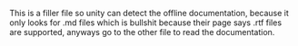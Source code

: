 This is a filler file so unity can detect the offline documentation, because it only looks for .md files which is bullshit because their page says .rtf files are supported, anyways go to the other file to read the documentation.
